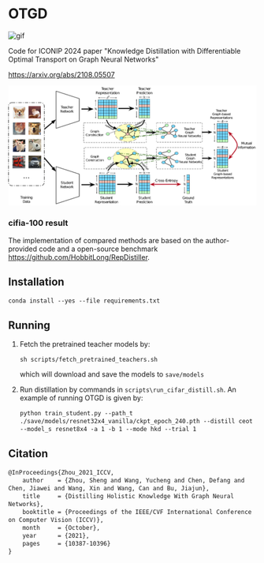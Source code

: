 # OTGD

![gif](./img/HKD.gif)

Code for ICONIP 2024 paper "Knowledge Distillation with Differentiable Optimal Transport on Graph Neural Networks"

https://arxiv.org/abs/2108.05507

![model](./img/model.jpg)

### cifia-100 result


The implementation of compared methods are based on the author-provided code and a open-source benchmark https://github.com/HobbitLong/RepDistiller.

## Installation
```
conda install --yes --file requirements.txt
```

## Running

1. Fetch the pretrained teacher models by:

    ```
    sh scripts/fetch_pretrained_teachers.sh
    ```
   which will download and save the models to `save/models`

2. Run distillation by commands in `scripts\run_cifar_distill.sh`. An example of running OTGD is given by:

    ```
    python train_student.py --path_t ./save/models/resnet32x4_vanilla/ckpt_epoch_240.pth --distill ceot --model_s resnet8x4 -a 1 -b 1 --mode hkd --trial 1
    ```

## Citation

```
@InProceedings{Zhou_2021_ICCV,
    author    = {Zhou, Sheng and Wang, Yucheng and Chen, Defang and Chen, Jiawei and Wang, Xin and Wang, Can and Bu, Jiajun},
    title     = {Distilling Holistic Knowledge With Graph Neural Networks},
    booktitle = {Proceedings of the IEEE/CVF International Conference on Computer Vision (ICCV)},
    month     = {October},
    year      = {2021},
    pages     = {10387-10396}
}
```
